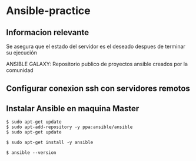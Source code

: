 # Ansible-practice

## Informacion relevante

Se asegura que el estado del servidor es el deseado despues de terminar su ejecución

ANSIBLE GALAXY: Repositorio publico de proyectos ansible creados por la comunidad

## Configurar conexion ssh con servidores remotos


## Instalar Ansible en maquina Master

    $ sudo apt-get update
    $ sudo apt-add-repository -y ppa:ansible/ansible
    $ sudo apt-get update

    $ sudo apt-get install -y ansible

    $ ansible --version

